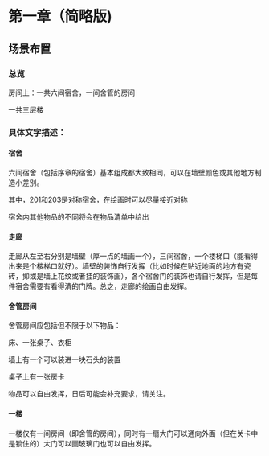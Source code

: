 # 第一章（简略版)

## 场景布置

### 总览

房间上：一共六间宿舍，一间舍管的房间

一共三层楼

### 具体文字描述：

#### 宿舍

六间宿舍（包括序章的宿舍）基本组成都大致相同，可以在墙壁颜色或其他地方制造小差别。

其中，201和203是对称宿舍，在绘画时可以尽量接近对称

宿舍内其他物品的不同将会在物品清单中给出

#### 走廊

走廊从左至右分别是墙壁（厚一点的墙画一个），三间宿舍，一个楼梯口（能看得出来是个楼梯口就好）。墙壁的装饰自行发挥（比如时候在贴近地面的地方有瓷砖，抑或是墙上花纹或者挂的装饰画），各个宿舍门的装饰也请自行发挥，但是每件宿舍需要有看得清的门牌。总之，走廊的绘画自由发挥。

#### 舍管房间

舍管房间应包括但不限于以下物品：

床、一张桌子、衣柜

墙上有一个可以装进一块石头的装置

桌子上有一张房卡

物品可以自由发挥，日后可能会补充要求，请关注。

#### 一楼

一楼仅有一间房间（即舍管的房间），同时有一扇大门可以通向外面（但在关卡中是锁住的）大门可以画玻璃门也可以自由发挥。

